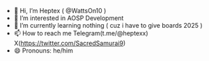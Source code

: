 - 👋 Hi, I’m Heptex ( @WattsOn10 ) 
- 👀 I’m interested in AOSP Development 
- 🌱 I’m currently learning nothing ( cuz i have to give boards 2025 )
- 📫 How to reach me Telegram(t.me/@heptexx) X(https://twitter.com/SacredSamurai9)
- 😄 Pronouns: he/him

<!---
WattsOn10/WattsOn10 is a ✨ special ✨ repository because its `README.md` (this file) appears on your GitHub profile.
You can click the Preview link to take a look at your changes.
--->
